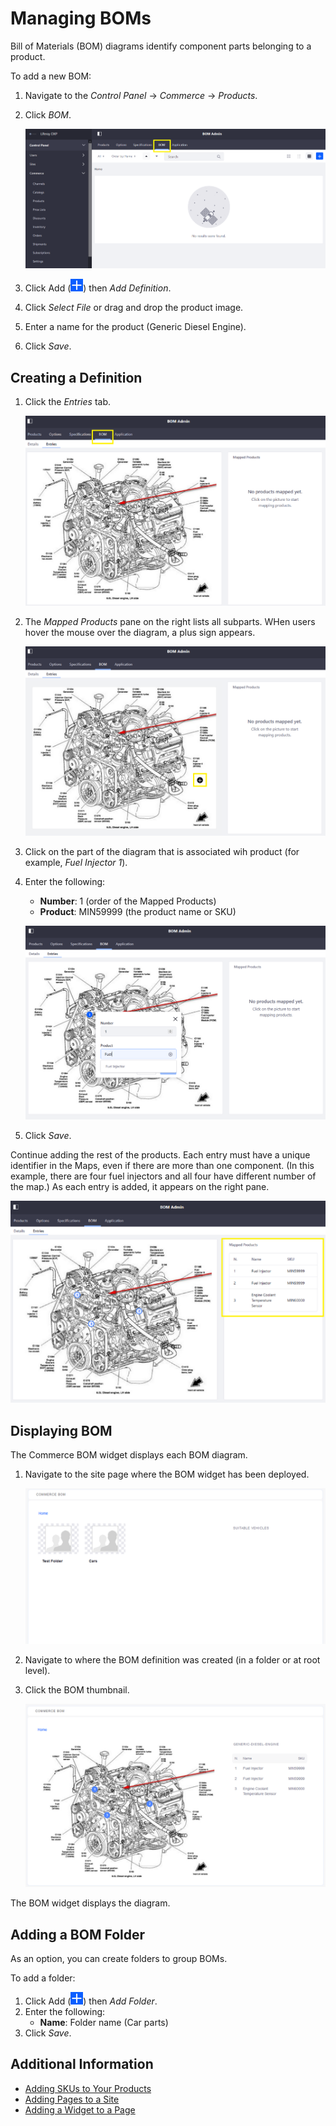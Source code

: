# Managing BOMs

Bill of Materials (BOM) diagrams identify component parts belonging to a product. 

To add a new BOM:

1. Navigate to the _Control Panel_ &rarr; _Commerce_ &rarr; _Products_.
1. Click _BOM_.

    ![BOM Admin menu](./managing-boms/images/01.png)

1. Click Add (![Add Icon](../../../images/icon-add.png)) then _Add Definition_.
1. Click _Select File_ or drag and drop the product image.
1. Enter a name for the product (Generic Diesel Engine).
1. Click _Save_.

## Creating a Definition

1. Click the _Entries_ tab.

    ![BOM Entries tab](./managing-boms/images/02.png)

1. The _Mapped Products_ pane on the right lists all subparts. WHen users hover the mouse over the diagram, a plus sign appears.

    ![BOM Entries tab](./managing-boms/images/03.png)

1. Click on the part of the diagram that is associated wih product (for example, _Fuel Injector 1_).
1. Enter the following:

    * **Number**: 1 (order of the Mapped Products)
    * **Product**: MIN59999 (the product name or SKU)

    ![Begin associating products in the BOM diagram.](./managing-boms/images/04.png)

1. Click _Save_.

Continue adding the rest of the products. Each entry must have a unique identifier in the Maps, even if there are more than one component. (In this example, there are four fuel injectors and all four have different number of the map.) As each entry is added, it appears on the right pane.

![Continue to associating products in the BOM diagram.](./managing-boms/images/05.png)

## Displaying BOM

The Commerce BOM widget displays each BOM diagram.

1. Navigate to the site page where the BOM widget has been deployed.

    ![Deploy the BOM widget on site page.](./managing-boms/images/06.png)

1. Navigate to where the BOM definition was created (in a folder or at root level).
1. Click the BOM thumbnail.

    ![The Commerce BOM widget displays the diagram.](./managing-boms/images/07.png)

The BOM widget displays the diagram.

## Adding a BOM Folder

As an option, you can create folders to group BOMs.

To add a folder:

1. Click Add (![Add Icon](../../../images/icon-add.png)) then _Add Folder_.
1. Enter the following:
    * **Name**: Folder name (Car parts)
1. Click _Save_.

## Additional Information

* [Adding SKUs to Your Products](./adding-skus-to-your-products.md)
* [Adding Pages to a Site](https://learn.liferay.com/dxp-7.x/site-building/creating-pages/adding-pages/adding-a-page-to-a-site.html)
* [Adding a Widget to a Page](https://learn.liferay.com/dxp-7.x/site-building/creating-pages/using-widget-pages/adding-widgets-to-a-page.html)
